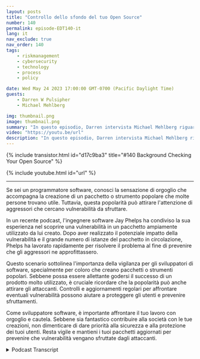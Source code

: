 ```yaml
---
layout: posts
title: "Controllo dello sfondo del tuo Open Source"
number: 140
permalink: episode-EDT140-it
lang: it
nav_exclude: true
nav_order: 140
tags:
    - riskmanagement
    - cybersecurity
    - technology
    - process
    - policy

date: Wed May 24 2023 17:00:00 GMT-0700 (Pacific Daylight Time)
guests:
    - Darren W Pulsipher
    - Michael Mehlberg

img: thumbnail.png
image: thumbnail.png
summary: "In questo episodio, Darren intervista Michael Mehlberg riguardo all'aumento della fiducia nel software open source attraverso la verifica delle comunità open source."
video: "https://youtu.be/url"
description: "In questo episodio, Darren intervista Michael Mehlberg riguardo all'aumento della fiducia nel software open source attraverso la verifica delle comunità open source."
---
```


<div>
{% include transistor.html id="d17c9ba3" title="#140 Background Checking Your Open Source" %}

{% include youtube.html id="url" %}
</div>

---

Se sei un programmatore software, conosci la sensazione di orgoglio che accompagna la creazione di un pacchetto o strumento popolare che molte persone trovano utile. Tuttavia, questa popolarità può attirare l'attenzione di aggressori che cercano vulnerabilità da sfruttare.

In un recente podcast, l'ingegnere software Jay Phelps ha condiviso la sua esperienza nel scoprire una vulnerabilità in un pacchetto ampiamente utilizzato da lui creato. Dopo aver realizzato il potenziale impatto della vulnerabilità e il grande numero di istanze del pacchetto in circolazione, Phelps ha lavorato rapidamente per risolvere il problema al fine di prevenire che gli aggressori ne approfittassero.

Questo scenario sottolinea l'importanza della vigilanza per gli sviluppatori di software, specialmente per coloro che creano pacchetti o strumenti popolari. Sebbene possa essere allettante godersi il successo di un prodotto molto utilizzato, è cruciale ricordare che la popolarità può anche attirare gli attaccanti. Controlli e aggiornamenti regolari per affrontare eventuali vulnerabilità possono aiutare a proteggere gli utenti e prevenire sfruttamenti.

Come sviluppatore software, è importante affrontare il tuo lavoro con orgoglio e cautela. Sebbene sia fantastico contribuire alla società con le tue creazioni, non dimenticare di dare priorità alla sicurezza e alla protezione dei tuoi utenti. Resta vigile e mantieni i tuoi pacchetti aggiornati per prevenire che vulnerabilità vengano sfruttate dagli attaccanti.



<details>
<summary> Podcast Transcript </summary>

<p></p>

</details>
